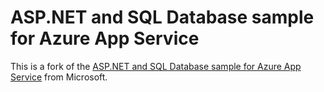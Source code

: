 # ASP.NET and SQL Database sample for Azure App Service

This is a fork of the [ASP.NET and SQL Database sample for Azure App Service](https://github.com/Azure-Samples/dotnet-sqldb-tutorial) from Microsoft.
